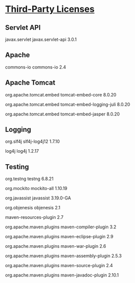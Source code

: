 # [Third-Party Licenses](http://programmers.stackexchange.com/questions/234511/what-is-the-best-practice-for-arranging-third-party-library-licenses-paperwork)


## Servlet API

javax.servlet
javax.servlet-api
3.0.1


## Apache

commons-io
commons-io
2.4


## Apache Tomcat

org.apache.tomcat.embed
tomcat-embed-core
8.0.20

org.apache.tomcat.embed
tomcat-embed-logging-juli
8.0.20

org.apache.tomcat.embed
tomcat-embed-jasper
8.0.20


## Logging

org.slf4j
slf4j-log4j12
1.7.10

log4j
log4j
1.2.17


## Testing

org.testng
testng
6.8.21

org.mockito
mockito-all
1.10.19 


org.javassist
javassist
3.19.0-GA

org.objenesis
objenesis
2.1


maven-resources-plugin
2.7

org.apache.maven.plugins
maven-compiler-plugin
3.2

org.apache.maven.plugins
maven-eclipse-plugin
2.9

org.apache.maven.plugins
maven-war-plugin
2.6


org.apache.maven.plugins
maven-assembly-plugin
2.5.3

org.apache.maven.plugins
maven-source-plugin
2.4

org.apache.maven.plugins
maven-javadoc-plugin
2.10.1

<!--
org.sonatype.plugins
nexus-staging-maven-plugin
1.6.5
-->
